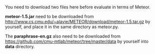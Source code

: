 You need to download two files here before evaluate in terms of Meteor.

**meteor-1.5.jar** need to be downloaded from http://www.cs.cmu.edu/~alavie/METEOR/download/meteor-1.5.tar.gz by yourself, and place it in the same directory as meteor.py.

The **paraphrase-en.gz** also need to be downloaded from https://github.com/cmu-mtlab/meteor/tree/master/data by yourself into **data** directory.